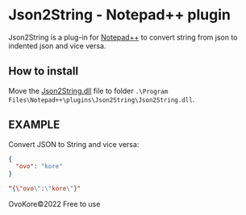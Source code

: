Json2String - Notepad++ plugin
===========================
Json2String is a plug-in for [Notepad++](http://notepad-plus-plus.org/) to convert string from json to indented json and vice versa.

How to install
-------------
Move the [Json2String.dll](https://github.com/OvoKore/Json2String/releases) file to folder `.\Program Files\Notepad++\plugins\Json2String\Json2String.dll`.

EXAMPLE
-------------
Convert JSON to String and vice versa:
```json
{
  "ovo": "kore"
}
```

```json
"{\"ovo\":\"kore\"}"
```

OvoKore©2022 Free to use
